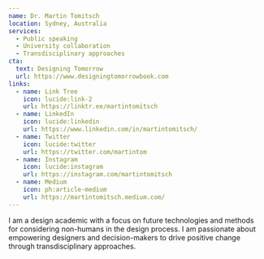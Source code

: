 ```yaml
---
name: Dr. Martin Tomitsch
location: Sydney, Australia
services:
  - Public speaking
  - University collaboration
  - Transdisciplinary approaches
cta:
  text: Designing Tomorrow
  url: https://www.designingtomorrowbook.com
links:
  - name: Link Tree
    icon: lucide:link-2
    url: https://linktr.ee/martintomitsch
  - name: LinkedIn
    icon: lucide:linkedin
    url: https://www.linkedin.com/in/martintomitsch/
  - name: Twitter
    icon: lucide:twitter
    url: https://twitter.com/martintom
  - name: Instagram
    icon: lucide:instagram
    url: https://instagram.com/martintomitsch
  - name: Medium
    icon: ph:article-medium
    url: https://martintomitsch.medium.com/
---
```


I am a design academic with a focus on future technologies and methods for considering non-humans in the design process. I am passionate about empowering designers and decision-makers to drive positive change through transdisciplinary approaches.
